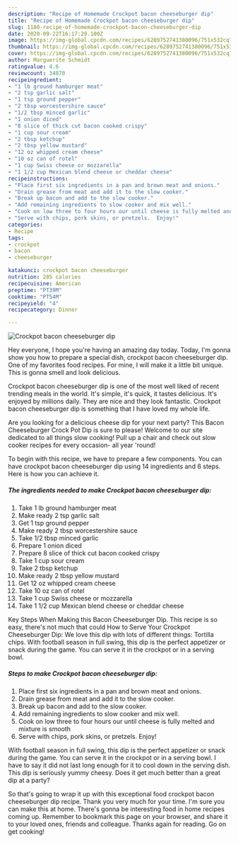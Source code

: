 ```yaml
---
description: "Recipe of Homemade Crockpot bacon cheeseburger dip"
title: "Recipe of Homemade Crockpot bacon cheeseburger dip"
slug: 1180-recipe-of-homemade-crockpot-bacon-cheeseburger-dip
date: 2020-09-22T16:17:29.100Z
image: https://img-global.cpcdn.com/recipes/6289752741380096/751x532cq70/crockpot-bacon-cheeseburger-dip-recipe-main-photo.jpg
thumbnail: https://img-global.cpcdn.com/recipes/6289752741380096/751x532cq70/crockpot-bacon-cheeseburger-dip-recipe-main-photo.jpg
cover: https://img-global.cpcdn.com/recipes/6289752741380096/751x532cq70/crockpot-bacon-cheeseburger-dip-recipe-main-photo.jpg
author: Marguerite Schmidt
ratingvalue: 4.6
reviewcount: 34870
recipeingredient:
- "1 lb ground hamburger meat"
- "2 tsp garlic salt"
- "1 tsp ground pepper"
- "2 tbsp worcestershire sauce"
- "1/2 tbsp minced garlic"
- "1 onion diced"
- "8 slice of thick cut bacon cooked crispy"
- "1 cup sour cream"
- "2 tbsp ketchup"
- "2 tbsp yellow mustard"
- "12 oz whipped cream cheese"
- "10 oz can of rotel"
- "1 cup Swiss cheese or mozzarella"
- "1 1/2 cup Mexican blend cheese or cheddar cheese"
recipeinstructions:
- "Place first six ingredients in a pan and brown meat and onions."
- "Drain grease from meat and add it to the slow cooker."
- "Break up bacon and add to the slow cooker."
- "Add remaining ingredients to slow cooker and mix well."
- "Cook on low three to four hours our until cheese is fully melted and mixture is smooth"
- "Serve with chips, pork skins, or pretzels.  Enjoy!"
categories:
- Recipe
tags:
- crockpot
- bacon
- cheeseburger

katakunci: crockpot bacon cheeseburger 
nutrition: 285 calories
recipecuisine: American
preptime: "PT39M"
cooktime: "PT54M"
recipeyield: "4"
recipecategory: Dinner

---
```



![Crockpot bacon cheeseburger dip](https://img-global.cpcdn.com/recipes/6289752741380096/751x532cq70/crockpot-bacon-cheeseburger-dip-recipe-main-photo.jpg)

Hey everyone, I hope you're having an amazing day today. Today, I'm gonna show you how to prepare a special dish, crockpot bacon cheeseburger dip. One of my favorites food recipes. For mine, I will make it a little bit unique. This is gonna smell and look delicious.

Crockpot bacon cheeseburger dip is one of the most well liked of recent trending meals in the world. It's simple, it's quick, it tastes delicious. It's enjoyed by millions daily. They are nice and they look fantastic. Crockpot bacon cheeseburger dip is something that I have loved my whole life.

Are you looking for a delicious cheese dip for your next party? This Bacon Cheeseburger Crock Pot Dip is sure to please! Welcome to our site dedicated to all things slow cooking! Pull up a chair and check out slow cooker recipes for every occasion- all year &#39;round!


To begin with this recipe, we have to prepare a few components. You can have crockpot bacon cheeseburger dip using 14 ingredients and 6 steps. Here is how you can achieve it.

<!--inarticleads1-->

##### The ingredients needed to make Crockpot bacon cheeseburger dip:

1. Take 1 lb ground hamburger meat
1. Make ready 2 tsp garlic salt
1. Get 1 tsp ground pepper
1. Make ready 2 tbsp worcestershire sauce
1. Take 1/2 tbsp minced garlic
1. Prepare 1 onion diced
1. Prepare 8 slice of thick cut bacon cooked crispy
1. Take 1 cup sour cream
1. Take 2 tbsp ketchup
1. Make ready 2 tbsp yellow mustard
1. Get 12 oz whipped cream cheese
1. Take 10 oz can of rotel
1. Take 1 cup Swiss cheese or mozzarella
1. Take 1 1/2 cup Mexican blend cheese or cheddar cheese


Key Steps When Making this Bacon Cheeseburger Dip. This recipe is so easy, there&#39;s not much that could How to Serve Your Crockpot Cheeseburger Dip: We love this dip with lots of different things: Tortilla chips. With football season in full swing, this dip is the perfect appetizer or snack during the game. You can serve it in the crockpot or in a serving bowl. 

<!--inarticleads2-->

##### Steps to make Crockpot bacon cheeseburger dip:

1. Place first six ingredients in a pan and brown meat and onions.
1. Drain grease from meat and add it to the slow cooker.
1. Break up bacon and add to the slow cooker.
1. Add remaining ingredients to slow cooker and mix well.
1. Cook on low three to four hours our until cheese is fully melted and mixture is smooth
1. Serve with chips, pork skins, or pretzels.  Enjoy!


With football season in full swing, this dip is the perfect appetizer or snack during the game. You can serve it in the crockpot or in a serving bowl. I have to say it did not last long enough for it to cool down in the serving dish. This dip is seriously yummy cheesy. Does it get much better than a great dip at a party? 

So that's going to wrap it up with this exceptional food crockpot bacon cheeseburger dip recipe. Thank you very much for your time. I'm sure you can make this at home. There's gonna be interesting food in home recipes coming up. Remember to bookmark this page on your browser, and share it to your loved ones, friends and colleague. Thanks again for reading. Go on get cooking!

